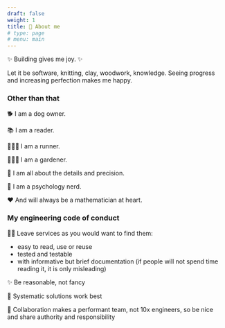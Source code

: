 ```yaml
---
draft: false
weight: 1
title: 👾 About me
# type: page
# menu: main
---
```


✨ Building gives me joy. ✨

Let it be software, knitting, clay, woodwork, knowledge.
Seeing progress and increasing perfection makes me happy.

### Other than that

🐕 I am a dog owner.

📚 I am a reader.

🏃🏻‍♀️ I am a runner.

👩🏻‍🌾 I am a gardener.

🧩 I am all about the details and precision.

🧠 I am a psychology nerd.

♥️ And will always be a mathematician at heart.

### My engineering code of conduct

👍🏻 Leave services as you would want to find them:

- easy to read, use or reuse
- tested and testable
- with informative but brief documentation (if people will not spend time reading it, it is only misleading)

✨ Be reasonable, not fancy

🔧 Systematic solutions work best

🤝 Collaboration makes a performant team, not 10x engineers, so be nice and share authority and responsibility
